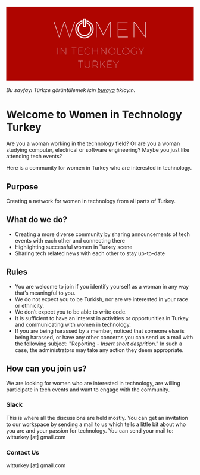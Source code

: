 <head>
  <link rel="shortcut icon" href="witturkey.png">
</head>

![Image](witturkey-banner.png)

_Bu sayfayı Türkçe görüntülemek için [buraya](index-tr.md) tıklayın._

# Welcome to Women in Technology Turkey

Are you a woman working in the technology field? Or are you a woman studying computer, electrical or software engineering? Maybe you just like attending tech events?

Here is a community for women in Turkey who are interested in technology.

## Purpose

Creating a network for women in technology from all parts of Turkey.

## What do we do?
- Creating a more diverse community by sharing announcements of tech events with each other and connecting there
- Highlighting successful women in Turkey scene
- Sharing tech related news with each other to stay up-to-date

## Rules
- You are welcome to join if you identify yourself as a woman in any way that’s meaningful to you.
- We do not expect you to be Turkish, nor are we interested in your race or ethnicity. 
- We don’t expect you to be able to write code.
- It is sufficient to have an interest in activities or opportunities in Turkey and communicating with women in technology.
- If you are being harassed by a member, noticed that someone else is being harassed, or have any other concerns you can send us a mail with the following subject: "Reporting - _Insert short desprition_." In such a case, the administrators may take any action they deem appropriate.

## How can you join us?

We are looking for women who are interested in technology, are willing participate in tech events and want to engage with the community.

### Slack
This is where all the discussions are held mostly. You can get an invitation to our workspace by sending a mail to us which tells a little bit about who you are and your passion for technology. 
You can send your mail to: witturkey [at] gmail.com

<!---
### Linkedin
--->
<!---
### Facebook
--->


### Contact Us
witturkey [at] gmail.com

